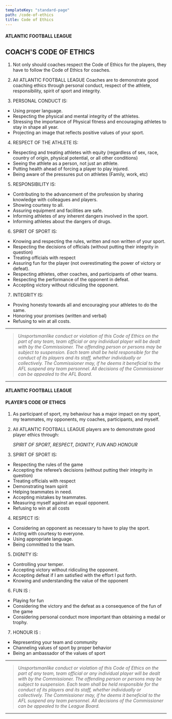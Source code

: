 ```yaml
---
templateKey: "standard-page"
path: /code-of-ethics
title: Code of Ethics
---
```



#### ATLANTIC FOOTBALL LEAGUE

## COACH'S CODE OF ETHICS

1. Not only should coaches respect the Code of Ethics for the players, they have to follow the Code of Ethics for coaches.

2. All ATLANTIC FOOTBALL LEAGUE Coaches are to demonstrate good coaching ethics through personal conduct, respect of the athlete, responsibility, spirit of sport and integrity.

3. PERSONAL CONDUCT IS:
 - Using proper language.
 - Respecting the physical and mental integrity of the athletes.
 - Stressing the importance of Physical fitness and encouraging athletes to stay in shape all year.
 - Projecting an image that reflects positive values of your sport.

4. RESPECT OF THE ATHLETE IS:
 - Respecting and treating athletes with equity (regardless of sex, race, country of origin, physical potential, or all other   conditions)
 - Seeing the athlete as a person, not just an athlete.
 - Putting health ahead of forcing a player to play injured.
 - Being aware of the pressures put on athletes (Family, work, etc)

5. RESPONSIBILITY IS:
 - Contributing to the advancement of the profession by sharing knowledge with colleagues and players.
 - Showing courtesy to all.
 - Assuring equipment and facilities are safe.
 - Informing athletes of any inherent dangers involved in the sport.
 - Informing athletes about the dangers of drugs.

6. SPIRIT OF SPORT IS:
 - Knowing and respecting the rules, written and non written of your sport.
 - Respecting the decisions of officials (without putting their integrity in question)
 - Treating officials with respect
 - Assuring fun for the player (not overestimating the power of victory or defeat).
 - Respecting athletes, other coaches, and participants of other teams.
 - Respecting the performance of the opponent in defeat.
 - Accepting victory without ridiculing the opponent.

7. INTEGRITY IS:
 - Proving honesty towards all and encouraging your athletes to do the same.
 - Honoring your promises (written and verbal)
 - Refusing to win at all costs.

***

> _Unsportsmanlike conduct or violation of this Code of Ethics on the part of any team, team official or any individual player will be dealt with by the Commissioner. The offending person or persons may be subject to suspension. Each team shall be held responsible for the conduct of its players and its staff, whether individually or collectively. The Commissioner may, if he deems it beneficial to the AFL suspend any team personnel. All decisions of the Commissioner can be appealed to the AFL Board._

***



#### ATLANTIC FOOTBALL LEAGUE

#### PLAYER'S CODE OF ETHICS

1. As participant of sport, my behaviour has a major impact on my sport, my teammates, my opponents, my coaches, participants, and myself.

2. All ATLANTIC FOOTBALL LEAGUE players are to demonstrate good player ethics through:

    *SPIRIT OF SPORT, RESPECT, DIGNITY, FUN AND HONOUR*

3. SPIRIT OF SPORT IS:
 - Respecting the rules of the game
 - Accepting the referee’s decisions (without putting their integrity in question)  
 - Treating officials with respect  
 - Demonstrating team spirit
 - Helping teammates in need.
 - Accepting mistakes by teammates.
 - Measuring myself against an equal opponent.
 - Refusing to win at all costs

4. RESPECT IS:
 - Considering an opponent as necessary to have to play the sport.
 - Acting with courtesy to everyone.
 - Using appropriate language.
 - Being committed to the team.

5. DIGNITY IS:
 - Controlling your temper.
 - Accepting victory without ridiculing the opponent.
 - Accepting defeat if I am satisfied with the effort I put forth.
 - Knowing and understanding the value of the opponent

6. FUN IS :
 - Playing for fun
 - Considering the victory and the defeat as a consequence of the fun of the game
 - Considering personal conduct more important than obtaining a medal or trophy.

7. HONOUR IS :
 - Representing your team and community
 - Channeling values of sport by proper behavior
 - Being an ambassador of the values of sport

***

> *Unsportsmanlike conduct or violation of this Code of Ethics on the part of any team, team official or any individual player will be dealt with by the Commissioner. The offending person or persons may be subject to suspension. Each team shall be held responsible for the conduct of its players and its staff, whether individually or collectively. The Commissioner may, if he deems it beneficial to the AFL suspend any team personnel. All decisions of the Commissioner can be appealed to the League Board.*

***
